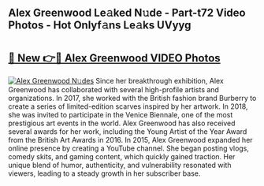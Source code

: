 ## Alex Greenwood Le𝚊ked N𝚞de - Part-t72 Video Photos - Hot Onlyf𝚊ns Le𝚊ks UVyyg

# <h2><a href="http://ac4540.deff.icu/?id=Alex+Greenwood">🔗 New 👉🔴 Alex Greenwood VIDEO Photos</a></h2>

[![Alex Greenwood N𝚞des](https://i.imgur.com/rIISA9y.gif)](http://ac4540.deff.icu/?id=Alex+Greenwood)
Since her breakthrough exhibition, Alex Greenwood has collaborated with several high-profile artists and organizations. In 2017, she worked with the British fashion brand Burberry to create a series of limited-edition scarves inspired by her artwork. In 2018, she was invited to participate in the Venice Biennale, one of the most prestigious art events in the world. Alex Greenwood has also received several awards for her work, including the Young Artist of the Year Award from the British Art Awards in 2016. In 2015, Alex Greenwood expanded her online presence by creating a YouTube channel. She began posting vlogs, comedy skits, and gaming content, which quickly gained traction. Her unique blend of humor, authenticity, and vulnerability resonated with viewers, leading to a steady growth in her subscriber base.
